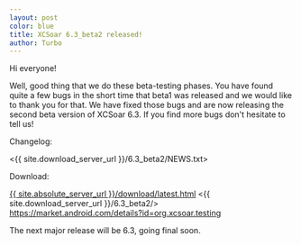 ```yaml
---
layout: post
color: blue
title: XCSoar 6.3_beta2 released!
author: Turbo
---
```

Hi everyone!

Well, good thing that we do these beta-testing phases. You have found quite a
few bugs in the short time that beta1 was released and we would like to thank
you for that. We have fixed those bugs and are now releasing the second beta
version of XCSoar 6.3. If you find more bugs don't hesitate to tell us!

Changelog:

 <{{ site.download_server_url }}/6.3_beta2/NEWS.txt>

Download:

 [{{ site.absolute_server_url }}/download/latest.html](/download/latest.html)
 <{{ site.download_server_url }}/6.3_beta2/>
 <https://market.android.com/details?id=org.xcsoar.testing>

The next major release will be 6.3, going final soon.
